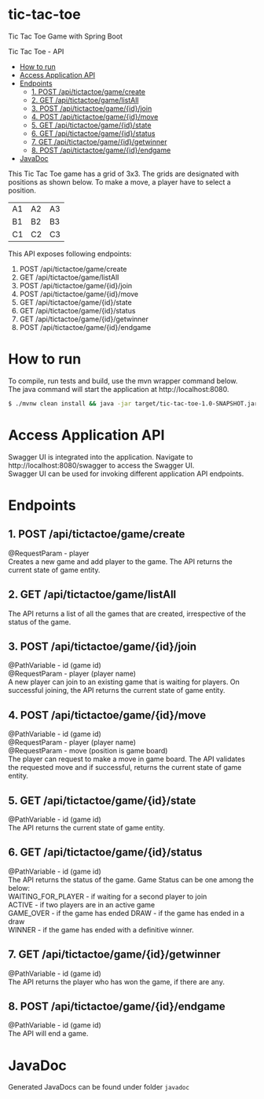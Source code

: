 # tic-tac-toe
Tic Tac Toe Game with Spring Boot

Tic Tac Toe - API

<!-- TOC depthFrom:1 depthTo:6 withLinks:1 updateOnSave:1 orderedList:0 -->

- [How to run](#how-to-run)
- [Access Application API](#access-application-api)
- [Endpoints](#endpoints)
	- [1. POST /api/tictactoe/game/create](#1-post-apitictactoegamecreate)
	- [2. GET /api/tictactoe/game/listAll](#2-get-apitictactoegamelistall)
	- [3. POST /api/tictactoe/game/{id}/join](#3-post-apitictactoegameidjoin)
	- [4. POST /api/tictactoe/game/{id}/move](#4-post-apitictactoegameidmove)
	- [5. GET /api/tictactoe/game/{id}/state](#5-get-apitictactoegameidstate)
	- [6. GET /api/tictactoe/game/{id}/status](#6-get-apitictactoegameidstatus)
	- [7. GET /api/tictactoe/game/{id}/getwinner](#7-get-apitictactoegameidgetwinner)
	- [8. POST /api/tictactoe/game/{id}/endgame](#8-post-apitictactoegameidendgame)
- [JavaDoc](#javadoc)

<!-- /TOC -->

This Tic Tac Toe game has a grid of 3x3.
The grids are designated with positions as shown below. To make a move, a player have to select a position.  

|     |     |     |
| --- | --- | --- |
| A1  | A2  | A3  |
| B1  | B2  | B3  |
| C1  | C2  | C3  |


This API exposes following endpoints:

 1. POST /api/tictactoe/game/create
 2. GET /api/tictactoe/game/listAll
 3. POST /api/tictactoe/game/{id}/join
 4. POST /api/tictactoe/game/{id}/move
 5. GET /api/tictactoe/game/{id}/state
 6. GET /api/tictactoe/game/{id}/status
 7. GET /api/tictactoe/game/{id}/getwinner
 8. POST /api/tictactoe/game/{id}/endgame
 
# How to run
To compile, run tests and build, use the mvn wrapper command below.  
The java command will start the application at http://localhost:8080.

```bash
$ ./mvnw clean install && java -jar target/tic-tac-toe-1.0-SNAPSHOT.jar
```

# Access Application API
Swagger UI is integrated into the application. Navigate to http://localhost:8080/swagger to access the Swagger UI.  
Swagger UI can be used for invoking different application API endpoints.

# Endpoints

## 1. POST /api/tictactoe/game/create
@RequestParam - player  
Creates a new game and add player to the game. The API returns the current state of game entity.
 
## 2. GET /api/tictactoe/game/listAll
The API returns a list of all the games that are created, irrespective of the status of the game.

## 3. POST /api/tictactoe/game/{id}/join
@PathVariable - id (game id)  
@RequestParam - player (player name)  
A new player can join to an existing game that is waiting for players. On successful joining, the API returns the current state of game entity.

## 4. POST /api/tictactoe/game/{id}/move
@PathVariable - id (game id)  
@RequestParam - player (player name)  
@RequestParam - move (position is game board)  
The player can request to make a move in game board. The API validates the requested move and if successful, returns the current state of game entity.

## 5. GET /api/tictactoe/game/{id}/state
@PathVariable - id (game id)  
The API returns the current state of game entity.

## 6. GET /api/tictactoe/game/{id}/status
@PathVariable - id (game id)  
The API returns the status of the game. Game Status can be one among the below:  
WAITING_FOR_PLAYER  - if waiting for a second player to join  
ACTIVE              - if two players are in an active game  
GAME_OVER           - if the game has ended
DRAW                - if the game has ended in a draw  
WINNER              - if the game has ended with a definitive winner.

## 7. GET /api/tictactoe/game/{id}/getwinner
@PathVariable - id (game id)  
The API returns the player who has won the game, if there are any.

## 8. POST /api/tictactoe/game/{id}/endgame
@PathVariable - id (game id)  
The API will end a game.

# JavaDoc
Generated JavaDocs can be found under folder `javadoc`




